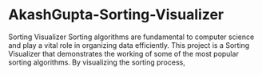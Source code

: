 # AkashGupta-Sorting-Visualizer
 Sorting Visualizer Sorting algorithms are fundamental to computer science and play a vital role in organizing data efficiently. This project is a Sorting Visualizer that demonstrates the working of some of the most popular sorting algorithms. By visualizing the sorting process,
